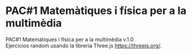 # PAC#1 Matemàtiques i física per a la multimèdia
PAC#1 Matemàtiques i física per a la multimèdia v.1.0
<br>
Ejercicios random usando la libreria Three.js https://threejs.org/. 
